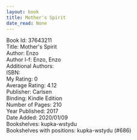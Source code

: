```yaml
---
layout: book
title: Mother's Spirit
date_read: None
---
```


Book Id: 37643211<br />
Title: Mother's Spirit<br />
Author: Enzo<br />
Author l-f: Enzo, Enzo<br />
Additional Authors: <br />
ISBN: <br />
My Rating: 0<br />
Average Rating: 4.12<br />
Publisher: Carlsen<br />
Binding: Kindle Edition<br />
Number of Pages: 210<br />
Year Published: 2017<br />
Date Added: 2020/01/09<br />
Bookshelves: kupka-wstydu<br />
Bookshelves with positions: kupka-wstydu (#686)<br />

